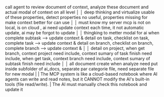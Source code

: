 call agent to review document of context, analyze these document and actual modal of context on all level                                                                                                                          │
│   deep thinking and virtualize usable of these properties, detect properties no useful, properties missing for make context better for can use                                                                                       │
│   must know my server mcp is not on local, is on cloud , ai need update context each time, it not automatic update, ai may be forgot to update                                                                                       │
│   thingking to metter modal for ai when complete subtask --> update context & detail on task, checklist on task, complete task --> update context & detail on branch, checklist on branch,  complete branch --> update context &     │
│   detail on project, when get branch, context project need include, context sumary of task finish need include,  when get task, context branch need include, context sumary of subtask finish need include                           │
│   all document create when analyze need put inside subfolder of ai_docs, separate par categorie file, need separate file for new modal |
 |  The MCP system is like a cloud-based notebook where AI agents can write and read notes, but it CANNOT modify the AI's built-in tools (file read/write). | 
The AI must manually check this notebook and update it